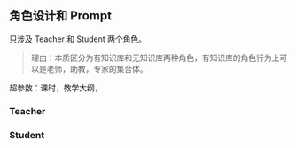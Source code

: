 ## 角色设计和 Prompt

只涉及 Teacher 和 Student 两个角色。

> 理由：本质区分为有知识库和无知识库两种角色，有知识库的角色行为上可以是老师，助教，专家的集合体。

超参数：课时，教学大纲，

### Teacher


### Student